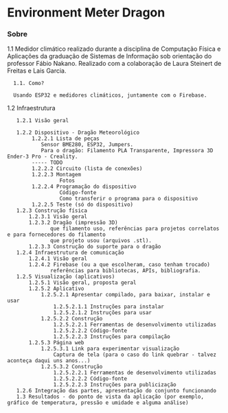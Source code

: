 # Environment Meter Dragon

### Sobre
   1.1 Medidor climático realizado durante a disciplina de Computação Física e Aplicações da graduação de Sistemas de Informação sob orientação do professor Fábio Nakano. Realizado com a colaboração de Laura Steinert de Freitas e Lais Garcia.
   
      1.1. Como?
      
      Usando ESP32 e medidores climáticos, juntamente com o Firebase.
    
  1.2 Infraestrutura
  
       1.2.1 Visão geral
       
       1.2.2 Dispositivo - Dragão Meteorológico
            1.2.2.1 Lista de peças
               Sensor BME280, ESP32, Jumpers. 
               Para o dragão: Filamento PLA Transparente, Impressora 3D Ender-3 Pro - Creality.
            ----- TODO
            1.2.2.2 Circuito (lista de conexões)
            1.2.2.3 Montagem
                     Fotos
            1.2.2.4 Programação do dispositivo
                     Código-fonte
                     Como transferir o programa para o dispositivo
            1.2.2.5 Teste (só do dispositivo)
       1.2.3 Construção física
           1.2.3.1 Visão geral
           1.2.3.2 Dragão (impressão 3D)
                  que filamento uso, referências para projetos correlatos e para fornecedores do filamento
                  que projeto usou (arquivos .stl).
           1.2.3.3 Construção do suporte para o dragão
       1.2.4 Infraestrutura de comunicação
           1.2.4.1 Visão geral
           1.2.4.2 Firebase (ou a que escolheram, caso tenham trocado)
                  referências para bibliotecas, APIs, bibliografia.
       1.2.5 Visualização (aplicativos)
           1.2.5.1 Visão geral, proposta geral
           1.2.5.2 Aplicativo
               1.2.5.2.1 Apresentar compilado, para baixar, instalar e usar
                   1.2.5.2.1.1 Instruções para instalar
                   1.2.5.2.1.2 Instruções para usar
               1.2.5.2.2 Construção
                   1.2.5.2.2.1 Ferramentas de desenvolvimento utilizadas
                   1.2.5.2.2.2 Código-fonte
                   1.2.5.2.2.3 Instruções para compilação
           1.2.5.3 Página web
               1.2.5.3.1 Link para experimentar visualização
                   Captura de tela (para o caso do link quebrar - talvez aconteça daqui uns anos...)
               1.2.5.3.2 Construção
                   1.2.5.2.2.1 Ferramentas de desenvolvimento utilizadas
                   1.2.5.2.2.2 Código-fonte
                   1.2.5.2.2.3 Instruções para publicização
       1.2.6 Integração das partes, apresentação do conjunto funcionando
       1.3 Resultados - do ponto de vista da aplicação (por exemplo, gráfico de temperatura, pressão e umidade e alguma análise)
